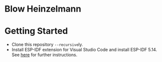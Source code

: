 # Blow Heinzelmann

# Getting Started

* Clone this repository ``--recursive``ly.
* Install ESP-IDF extension for Visual Studio Code and install ESP-IDF 5.14. See [here](https://github.com/espressif/vscode-esp-idf-extension/blob/master/docs/tutorial/install.md) for further instructions.
